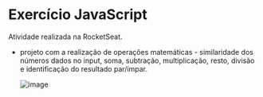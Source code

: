 # Exercício JavaScript

Atividade realizada na RocketSeat.
- projeto com a realização de operações matemáticas - similaridade dos números dados no input, soma, subtração, multiplicação, resto, divisão e identificação do resultado par/ímpar.

  ![image](https://github.com/user-attachments/assets/4e8951ed-567b-4a93-90fd-d73091c7df21)
